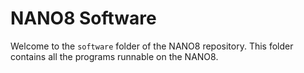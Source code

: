 # NANO8 Software

Welcome to the `software` folder of the NANO8 repository. This folder contains all the programs runnable on the NANO8.